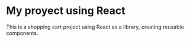 # My proyect using React

This is a shopping cart project using React as a library, creating reusable components.
